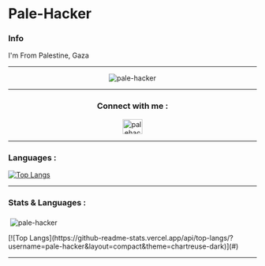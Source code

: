# Pale-Hacker 

### Info 

I'm From Palestine, Gaza 

-----------------------------------------

<p align="middle"> <img src="https://komarev.com/ghpvc/?username=pale-hacker&label=Profile%20views&color=0e75b6&style=flat" alt="pale-hacker" /> </p>

-----------------------------------------

<h3 align="middle"> Connect with me : </h3>
<p align="middle">
<a href="https://instagram.com/pale_hacker" target="blank"><img align="middle" src="https://cdn.jsdelivr.net/npm/simple-icons@3.0.1/icons/instagram.svg" alt="palehacker" height="30" width="40" /></a>
</p>

-----------------------------------------

### Languages : 

[![Top Langs](https://github-readme-stats.vercel.app/api/top-langs/?username=pale-hacker&layout=compact&theme=chartreuse-dark)](#)

-----------------------------------------

### Stats & Languages : 

<p>&nbsp;<img align="middle" src="https://github-readme-stats.vercel.app/api?username=pale-hacker&show_icons=true&theme=chartreuse-dark&locale=en" alt="pale-hacker" /></p> [![Top Langs](https://github-readme-stats.vercel.app/api/top-langs/?username=pale-hacker&layout=compact&theme=chartreuse-dark)](#)

-----------------------------------------
